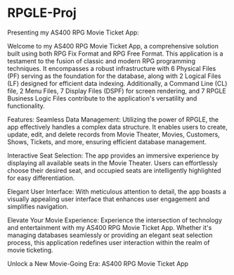 # RPGLE-Proj
Presenting my AS400 RPG Movie Ticket App:

Welcome to my AS400 RPG Movie Ticket App, a comprehensive solution built using both RPG Fix Format and RPG Free Format. This application is a testament to the fusion of classic and modern RPG programming techniques. It encompasses a robust infrastructure with 6 Physical Files (PF) serving as the foundation for the database, along with 2 Logical Files (LF) designed for efficient data indexing. Additionally, a Command Line (CL) file, 2 Menu Files, 7 Display Files (DSPF) for screen rendering, and 7 RPGLE Business Logic Files contribute to the application's versatility and functionality.

Features:
Seamless Data Management: Utilizing the power of RPGLE, the app effectively handles a complex data structure. It enables users to create, update, edit, and delete records from Movie Theater, Movies, Customers, Shows, Tickets, and more, ensuring efficient database management.

Interactive Seat Selection: The app provides an immersive experience by displaying all available seats in the Movie Theater. Users can effortlessly choose their desired seat, and occupied seats are intelligently highlighted for easy differentiation.

Elegant User Interface: With meticulous attention to detail, the app boasts a visually appealing user interface that enhances user engagement and simplifies navigation.

Elevate Your Movie Experience:
Experience the intersection of technology and entertainment with my AS400 RPG Movie Ticket App. Whether it's managing databases seamlessly or providing an elegant seat selection process, this application redefines user interaction within the realm of movie ticketing.

Unlock a New Movie-Going Era: AS400 RPG Movie Ticket App
